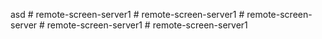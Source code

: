 asd
#   r e m o t e - s c r e e n - s e r v e r 1  
 #   r e m o t e - s c r e e n - s e r v e r 1  
 #   r e m o t e - s c r e e n - s e r v e r  
 #   r e m o t e - s c r e e n - s e r v e r 1  
 #   r e m o t e - s c r e e n - s e r v e r 1  
 